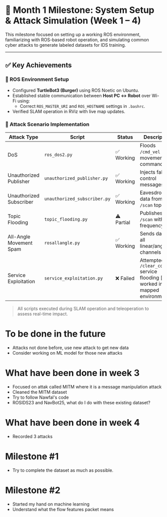 # 📍 Month 1 Milestone: System Setup & Attack Simulation (Week 1 – 4)

This milestone focused on setting up a working ROS environment, familiarizing with ROS-based robot operation, and simulating common cyber attacks to generate labeled datasets for IDS training.

---

## ✅ Key Achievements

### 🤖 ROS Environment Setup
- Configured **TurtleBot3 (Burger)** using ROS Noetic on Ubuntu.
- Established stable communication between **Host PC ↔ Robot** over Wi-Fi using:
  - Correct `ROS_MASTER_URI` and `ROS_HOSTNAME` settings in `.bashrc`.
- Verified SLAM operation in RViz with live map updates.

### 🧪 Attack Scenario Implementation

| Attack Type              | Script                     | Status     | Description                                     |
|--------------------------|----------------------------|------------|-------------------------------------------------|
| DoS                      | `ros_dos2.py`              | ✅ Working | Floods `/cmd_vel` with movement commands        |
| Unauthorized Publisher   | `unauthorized_publisher.py`| ✅ Working | Injects fake control messages                   |
| Unauthorized Subscriber  | `unauthorized_subscriber.py`| ✅ Working | Eavesdrops data from `/scan` topic              |
| Topic Flooding           | `topic_flooding.py`        | ⚠️ Partial | Publishes to `/scan` with high frequency        |
| All-Angle Movement Spam  | `rosallangle.py`           | ✅ Working | Sends data to all linear/angular channels        |
| Service Exploitation     | `service_exploitation.py`  | ❌ Failed  | Attempted `/clear_costmap` service flooding [only worked in mapped environment]     |

> All scripts executed during SLAM operation and teleoperation to assess real-time impact.

# To be done in the future
-	Attacks not done before, use new attack to get new data
-	Consider working on ML model for those new attacks

# What have been done in week 3
- Focused on attak called MITM where it is a message manipulation attack
- Cleaned the MITM dataset
- Try to follow Nawfal's code
- ROSIDS23 and NavBot25, what do I do with these existing dataset?

# What have been done in week 4
- Recorded 3 attacks

# Milestone #1
- Try to complete the dataset as much as possible.


# Milestone #2
- Started my hand on machine learning
- Understand what the flow features packet means
